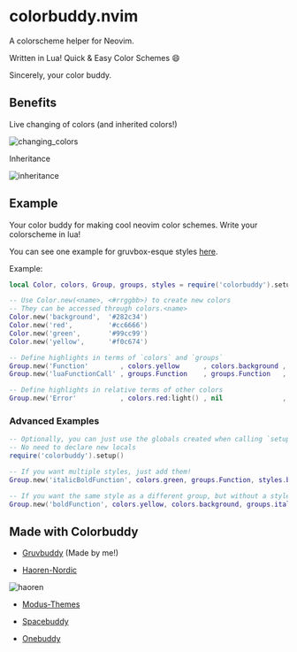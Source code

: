 # colorbuddy.nvim

A colorscheme helper for Neovim.

Written in Lua! Quick & Easy Color Schemes :smile:

Sincerely, your color buddy.

## Benefits

Live changing of colors (and inherited colors!)

![changing_colors](https://raw.githubusercontent.com/tjdevries/media.repo/3c0eedb38a51e45d2455fc167535de1fd0cfc99d/colorbuddy.nvim/_simple.svg)

Inheritance

![inheritance](https://raw.githubusercontent.com/tjdevries/media.repo/3c0eedb38a51e45d2455fc167535de1fd0cfc99d/colorbuddy.nvim/_inheritance.svg)

## Example

Your color buddy for making cool neovim color schemes. Write your colorscheme in lua!

You can see one example for gruvbox-esque styles [here](https://github.com/tjdevries/gruvbuddy.nvim).

Example:

```lua
local Color, colors, Group, groups, styles = require('colorbuddy').setup()

-- Use Color.new(<name>, <#rrggbb>) to create new colors
-- They can be accessed through colors.<name>
Color.new('background',  '#282c34')
Color.new('red',         '#cc6666')
Color.new('green',       '#99cc99')
Color.new('yellow',      '#f0c674')

-- Define highlights in terms of `colors` and `groups`
Group.new('Function'        , colors.yellow      , colors.background , styles.bold)
Group.new('luaFunctionCall' , groups.Function    , groups.Function   , groups.Function)

-- Define highlights in relative terms of other colors
Group.new('Error'           , colors.red:light() , nil               , s.bold)
```


### Advanced Examples

```lua
-- Optionally, you can just use the globals created when calling `setup()`
-- No need to declare new locals
require('colorbuddy').setup()

-- If you want multiple styles, just add them!
Group.new('italicBoldFunction', colors.green, groups.Function, styles.bold + styles.italic)

-- If you want the same style as a different group, but without a style: just subtract it!
Group.new('boldFunction', colors.yellow, colors.background, groups.italicBoldFunction - styles.italic)
```

## Made with Colorbuddy

- [Gruvbuddy](https://github.com/tjdevries/gruvbuddy.nvim) (Made by me!)

- [Haoren-Nordic](https://github.com/haorenW1025/config/blob/master/.config/nvim/lua/color.lua)

![haoren](https://raw.githubusercontent.com/tjdevries/media.repo/master/colorbuddy.nvim/haoren_nord_scheme.png)

- [Modus-Themes](https://github.com/ishan9299/modus-theme-vim)

- [Spacebuddy](https://github.com/Th3Whit3Wolf/spacebuddy)

- [Onebuddy](https://github.com/Th3Whit3Wolf/onebuddy)
